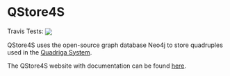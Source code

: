 # QStore4S 

Travis Tests: <img src="https://travis-ci.org/diging/qstore4s.svg?branch=master" style="vertical-align: sub;" /> 

QStore4S uses the open-source graph database Neo4j to store quadruples used in the [Quadriga System](http://quadriga.sf.net). 

The QStore4S website with documentation can be found [here](http://diging.github.io/qstore4s/).

